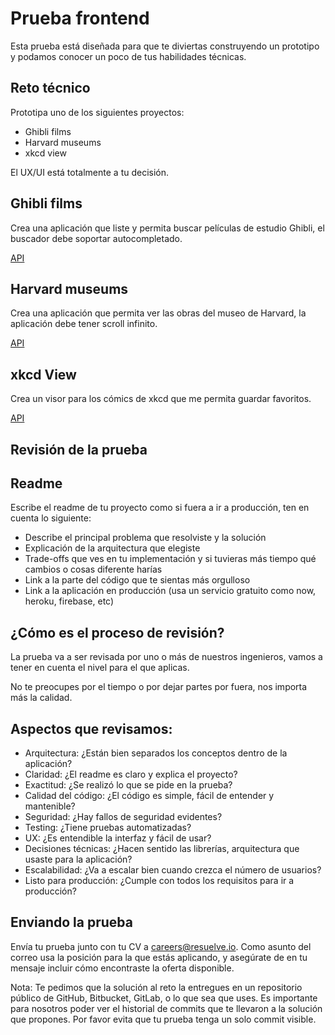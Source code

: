 # Prueba frontend

Esta prueba está diseñada para que te diviertas construyendo un prototipo y podamos conocer un poco de tus habilidades técnicas.

## Reto técnico

Prototipa uno de los siguientes proyectos:

- Ghibli films
- Harvard museums
- xkcd view

El UX/UI está totalmente a tu decisión.

## Ghibli films

Crea una aplicación que liste y permita buscar películas de estudio Ghibli, el buscador debe soportar autocompletado.

[API](https://ghibliapi.herokuapp.com/#section/Studio-Ghibli-API)

## Harvard museums

Crea una aplicación que permita ver las obras del museo de Harvard, la aplicación debe tener scroll infinito.

[API](https://github.com/harvardartmuseums/api-docs)

## xkcd View

Crea un visor para los cómics de xkcd que me permita guardar favoritos.

[API](https://xkcd.com/json.html)

## Revisión de la prueba

## Readme

Escribe el readme de tu proyecto como si fuera a ir a producción, ten en cuenta lo siguiente:

- Describe el principal problema que resolviste y la solución
- Explicación de la arquitectura que elegiste
- Trade-offs que ves en tu implementación y si tuvieras más tiempo qué cambios o cosas diferente harías
- Link a la parte del código que te sientas más orgulloso
- Link a la aplicación en producción (usa un servicio gratuito como now, heroku, firebase, etc)

## ¿Cómo es el proceso de revisión?

La prueba va a ser revisada por uno o más de nuestros ingenieros, vamos a tener en cuenta el nivel para el que aplicas.

No te preocupes por el tiempo o por dejar partes por fuera, nos importa más la calidad.

## Aspectos que revisamos:

- Arquitectura: ¿Están bien separados los conceptos dentro de la aplicación?
- Claridad: ¿El readme es claro y explica el proyecto?
- Exactitud: ¿Se realizó lo que se pide en la prueba?
- Calidad del código: ¿El código es simple, fácil de entender y mantenible?
- Seguridad: ¿Hay fallos de seguridad evidentes?
- Testing: ¿Tiene pruebas automatizadas?
- UX: ¿Es entendible la interfaz y fácil de usar?
- Decisiones técnicas: ¿Hacen sentido las librerías, arquitectura que usaste para la aplicación?
- Escalabilidad: ¿Va a escalar bien cuando crezca el número de usuarios?
- Listo para producción: ¿Cumple con todos los requisitos para ir a producción?

## Enviando la prueba

Envía tu prueba junto con tu CV a careers@resuelve.io. Como asunto del correo usa la posición para la que estás aplicando, y asegúrate de en tu mensaje incluir cómo encontraste la oferta disponible.

Nota: Te pedimos que la solución al reto la entregues en un repositorio público de GitHub, Bitbucket, GitLab, o lo que sea que uses. Es importante para nosotros poder ver el historial de commits que te llevaron a la solución que propones. Por favor evita que tu prueba tenga un solo commit visible.
